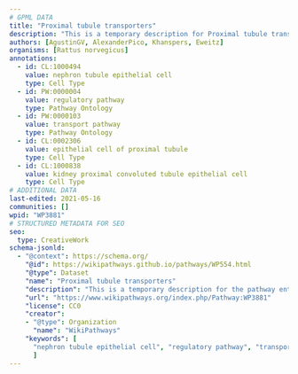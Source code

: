 ```yaml
---
# GPML DATA
title: "Proximal tubule transporters"
description: "This is a temporary description for Proximal tubule transporters"
authors: [AgustinGV, AlexanderPico, Khanspers, Eweitz]
organisms: [Rattus norvegicus]
annotations:
  - id: CL:1000494
    value: nephron tubule epithelial cell
    type: Cell Type
  - id: PW:0000004
    value: regulatory pathway
    type: Pathway Ontology
  - id: PW:0000103
    value: transport pathway
    type: Pathway Ontology
  - id: CL:0002306
    value: epithelial cell of proximal tubule
    type: Cell Type
  - id: CL:1000838
    value: kidney proximal convoluted tubule epithelial cell
    type: Cell Type
# ADDITIONAL DATA
last-edited: 2021-05-16
communities: []
wpid: "WP3881"
# STRUCTURED METADATA FOR SEO
seo:
  type: CreativeWork
schema-jsonld:
  - "@context": https://schema.org/
    "@id": https://wikipathways.github.io/pathways/WP554.html
    "@type": Dataset
    "name": "Proximal tubule transporters"
    "description": "This is a temporary description for the pathway entitled: Proximal tubule transporters"
    "url": "https://www.wikipathways.org/index.php/Pathway:WP3881"
    "license": CC0
    "creator":
    - "@type": Organization
      "name": "WikiPathways"
    "keywords": [
      "nephron tubule epithelial cell", "regulatory pathway", "transport pathway", "epithelial cell of proximal tubule", "kidney proximal convoluted tubule epithelial cell",
      ]
---
```

